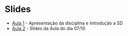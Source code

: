 # Slides

- [Aula 1](https://www.icloud.com/iclouddrive/0z8lgr8LK7aqR8vVlMRaT7MBA#SD) - Apresentação da disciplina e Introdução a SD
- [Aula 2](https://www.icloud.com/iclouddrive/0fbOc_5jvX2yEi8By6XCXBPVQ#SD-Aula2) - Slides da Aula do dia 07/10

